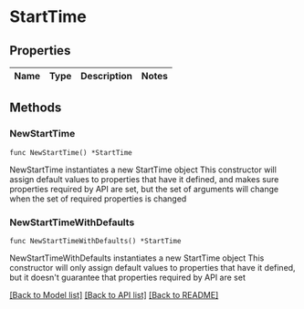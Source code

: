 # StartTime

## Properties

Name | Type | Description | Notes
------------ | ------------- | ------------- | -------------

## Methods

### NewStartTime

`func NewStartTime() *StartTime`

NewStartTime instantiates a new StartTime object
This constructor will assign default values to properties that have it defined,
and makes sure properties required by API are set, but the set of arguments
will change when the set of required properties is changed

### NewStartTimeWithDefaults

`func NewStartTimeWithDefaults() *StartTime`

NewStartTimeWithDefaults instantiates a new StartTime object
This constructor will only assign default values to properties that have it defined,
but it doesn't guarantee that properties required by API are set


[[Back to Model list]](../README.md#documentation-for-models) [[Back to API list]](../README.md#documentation-for-api-endpoints) [[Back to README]](../README.md)


